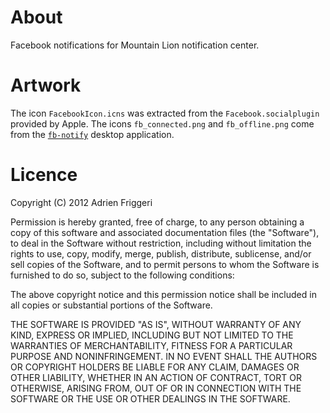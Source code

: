 # About

Facebook notifications for Mountain Lion notification center.

# Artwork

The icon `FacebookIcon.icns` was extracted from the `Facebook.socialplugin` provided by Apple. The icons `fb_connected.png` and `fb_offline.png` come from the [`fb-notify`](https://github.com/leebyron/fb-notify) desktop application.

# Licence

Copyright (C) 2012 Adrien Friggeri

Permission is hereby granted, free of charge, to any person obtaining a copy of this software and associated documentation files (the "Software"), to deal in the Software without restriction, including without limitation the rights to use, copy, modify, merge, publish, distribute, sublicense, and/or sell copies of the Software, and to permit persons to whom the Software is furnished to do so, subject to the following conditions:

The above copyright notice and this permission notice shall be included in all copies or substantial portions of the Software.

THE SOFTWARE IS PROVIDED "AS IS", WITHOUT WARRANTY OF ANY KIND, EXPRESS OR IMPLIED, INCLUDING BUT NOT LIMITED TO THE WARRANTIES OF MERCHANTABILITY, FITNESS FOR A PARTICULAR PURPOSE AND NONINFRINGEMENT. IN NO EVENT SHALL THE AUTHORS OR COPYRIGHT HOLDERS BE LIABLE FOR ANY CLAIM, DAMAGES OR OTHER LIABILITY, WHETHER IN AN ACTION OF CONTRACT, TORT OR OTHERWISE, ARISING FROM, OUT OF OR IN CONNECTION WITH THE SOFTWARE OR THE USE OR OTHER DEALINGS IN THE SOFTWARE.